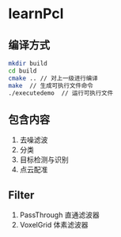 # learnPcl

## 编译方式

```bash
mkdir build
cd build
cmake .. // 对上一级进行编译
make  // 生成可执行文件命令
./executedemo  // 运行可执行文件
```
## 包含内容

1. 去噪滤波
2. 分类
3. 目标检测与识别
4. 点云配准

## Filter

1. PassThrough 直通滤波器
2. VoxelGrid   体素滤波器
